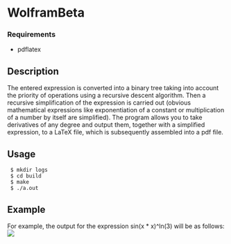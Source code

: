 # WolframBeta

### Requirements
- pdflatex

## Description
The entered expression is converted into a binary tree taking into account the priority of operations using a recursive descent algorithm. Then a recursive simplification of the expression is carried out (obvious mathematical expressions like exponentiation of a constant or multiplication of a number by itself are simplified). The program allows you to take derivatives of any degree and output them, together with a simplified expression, to a LaTeX file, which is subsequently assembled into a pdf file.

## Usage
``` $ mkdir logs``` <br/>
``` $ cd build``` <br/>
``` $ make``` <br/>
``` $ ./a.out``` <br/>

## Example
For example, the output for the expression sin(x * x)^ln(3) will be as follows:
<img src="res/sample.png">
